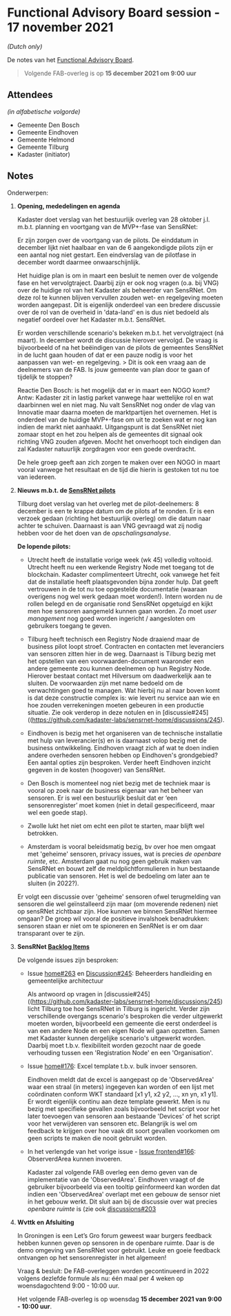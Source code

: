 # Functional Advisory Board session - 17 november 2021

_(Dutch only)_

De notes van het [Functional Advisory Board](../FAB.md).

> Volgende FAB-overleg is op **15 december 2021 om 9:00 uur**

## Attendees

_(in alfabetische volgorde)_

- Gemeente Den Bosch
- Gemeente Eindhoven
- Gemeente Helmond
- Gemeente Tilburg
- Kadaster (initiator)

## Notes

Onderwerpen:

1. **Opening, mededelingen en agenda**
   
     Kadaster doet verslag van het bestuurlijk overleg van 28 oktober j.l. m.b.t. planning en voortgang van de MVP+-fase van SensRNet:
     
     Er zijn zorgen over de voortgang van de pilots. De einddatum in december lijkt niet haalbaar en van de 6 aangekondigde pilots zijn er een aantal nog niet gestart. Een eindverslag van de pilotfase in december wordt daarmee onwaarschijnlijk.
     
     Het huidige plan is om in maart een besluit te nemen over de volgende fase en het vervolgtraject. Daarbij zijn er ook nog vragen (o.a. bij VNG) over de huidige rol van het Kadaster als beheerder van SensRNet. Om deze rol te kunnen blijven vervullen zouden wet- en regelgeving moeten worden aangepast. Dit is eigenlijk onderdeel van een bredere discussie over de rol van de overheid in 'data-land' en is dus niet bedoeld als negatief oordeel over het Kadaster m.b.t. SensRNet.
     
     Er worden verschillende scenario's bekeken m.b.t. het vervolgtraject (ná maart). In december wordt de discussie hierover vervolgd. De vraag is bijvoorbeeld of na het beëindigen van de pilots de gemeentes SensRNet in de lucht gaan houden of dat er een pauze nodig is voor het aanpassen van wet- en regelgeving.
        > Dit is ook een vraag aan de deelnemers van de FAB. Is jouw gemeente van plan door te gaan of tijdelijk te stoppen?
     
     Reactie Den Bosch: is het mogelijk dat er in maart een NOGO komt? 
     Antw: Kadaster zit in lastig parket vanwege haar wettelijke rol en wat daarbinnen wel en niet mag. Nu valt SensRNet nog onder de vlag van Innovatie maar daarna moeten de marktpartijen het overnemen. Het is onderdeel van de huidige MVP+-fase om uit te zoeken wat er nog kan indien de markt niet aanhaakt. Uitgangspunt is dat SensRNet niet zomaar stopt en het zou helpen als de gemeentes dit signaal ook richting VNG zouden afgeven. Mocht het onverhoopt toch eindigen dan zal Kadaster natuurlijk zorgdragen voor een goede overdracht.
     
     De hele groep geeft aan zich zorgen te maken over een NOGO in maart vooral vanwege het resultaat en de tijd die hierin is gestoken tot nu toe van iedereen.
     
     
2. **Nieuws m.b.t. de [SensRNet pilots](https://kadaster-labs.github.io/sensrnet-home/Pilots/)**

     Tilburg doet verslag van het overleg met de pilot-deelnemers: 8 december is een te krappe datum om de pilots af te ronden. Er is een verzoek gedaan (richting het bestuurlijk overleg) om die datum naar achter te schuiven. Daarnaast is aan VNG gevraagd wat zij nodig hebben voor de het doen van de _opschalingsanalyse_.
     
     **De lopende pilots:**
          
     - Utrecht heeft de installatie vorige week (wk 45) volledig voltooid. Utrecht heeft nu een werkende Registry Node met toegang tot de blockchain. Kadaster complimenteert Utrecht, ook vanwege het feit dat de installatie heeft plaatsgevonden bijna zonder hulp. Dat geeft vertrouwen in de tot nu toe opgestelde documentatie (waaraan overigens nog wel werk gedaan moet worden!). Intern worden nu de rollen belegd en de organisatie rond SensRNet opgetuigd en kijkt men hoe sensoren aangemeld kunnen gaan worden. Zo moet _user management_ nog goed worden ingericht / aangesloten om gebruikers toegang te geven.
     
     - Tilburg heeft technisch een Registry Node draaiend maar de business pilot loopt stroef. Contracten en contacten met leveranciers van sensoren zitten hier in de weg. Daarnaast is Tilburg bezig met het opstellen van een voorwaarden-document waaronder een andere gemeente zou kunnen deelnemen op hun Registry Node. Hierover bestaat contact met Hilversum om daadwerkelijk aan te sluiten. De voorwaarden zijn met name bedoeld om de verwachtingen goed te managen. Wat hierbij nu al naar boven komt is dat deze constructie complex is: wie levert nu service aan wie en hoe zouden verrekeningen moeten gebeuren in een productie situatie. Zie ook verderop in deze notulen en in [discussie#245]((https://github.com/kadaster-labs/sensrnet-home/discussions/245).

     - Eindhoven is bezig met het organiseren van de technische installatie met hulp van leverancier(s) en is daarnaast volop bezig met de business ontwikkeling. Eindhoven vraagt zich af wat te doen indien andere overheden sensoren hebben op Eindhoven's grondgebied? Een aantal opties zijn besproken. Verder heeft Eindhoven inzicht gegeven in de kosten (hoogover) van SensRNet.

     - Den Bosch is momenteel nog niet bezig met de techniek maar is vooral op zoek naar de business eigenaar van het beheer van sensoren. Er is wel een bestuurlijk besluit dat er ‘een sensorenregister’ moet komen (niet in detail gespecificeerd, maar wel een goede stap).
     
     - Zwolle lukt het niet om echt een pilot te starten, maar blijft wel betrokken.
     
     - Amsterdam is vooral beleidsmatig bezig, bv over hoe men omgaat met 'geheime' sensoren, privacy issues, wat is precies _de openbare ruimte_, etc. Amsterdam gaat nu nog geen gebruik maken van SensRNet en bouwt zelf de meldplichtformulieren in hun bestaande publicatie van sensoren. Het is wel de bedoeling om later aan te sluiten (in 2022?).
     
     Er volgt een discussie over 'geheime' sensoren ofwel terugmelding van sensoren die wel geïnstalleerd zijn maar (om moverende redenen) niet op sensRNet zichtbaar zijn. Hoe kunnen we binnen SensRNet hiermee omgaan? De groep wil vooral de positieve invalshoek benadrukken: sensoren staan er niet om te spioneren en SenRNet is er om daar transparant over te zijn.
          
3. **SensRNet [Backlog Items](https://github.com/orgs/kadaster-labs/projects/1)**
     
     De volgende issues zijn besproken: 
     
     - Issue [home#263](https://github.com/kadaster-labs/sensrnet-home/issues/263) en [Discussion#245](https://github.com/kadaster-labs/sensrnet-home/discussions/245): Beheerders handleiding en gemeentelijke architectuur
       
         Als antwoord op vragen in [discussie#245]((https://github.com/kadaster-labs/sensrnet-home/discussions/245) licht Tilburg toe hoe SensRNet in Tilburg is ingericht. Verder zijn verschillende overgangs scenario's besproken die verder uitgewerkt moeten worden, bijvoorbeeld een gemeente die eerst onderdeel is van een andere Node en een eigen Node wil gaan opzetten. Samen met Kadaster kunnen dergelijke scenario's uitgewerkt worden. Daarbij moet t.b.v. flexibiliteit worden gezocht naar de goede verhouding tussen een 'Registration Node' en een 'Organisation'. 
          
     - Issue [home#176](https://github.com/kadaster-labs/sensrnet-home/issues/176): Excel template t.b.v. bulk invoer sensoren.
     
         Eindhoven meldt dat de excel is aangepast op de 'ObservedArea' waar een straal (in meters) ingegeven kan worden of een lijst met coördinaten conform WKT standaard [x1 y1, x2 y2, …, xn yn, x1 y1]. Er wordt eigenlijk continu aan deze template gewerkt. Men is nu bezig met specifieke gevallen zoals bijvoorbeeld het script voor het later toevoegen van sensoren aan bestaande 'Devices' of het script voor het verwijderen van sensoren etc. Belangrijk is wel om feedback te krijgen over hoe vaak dit soort gevallen voorkomen om geen scripts te maken die nooit gebruikt worden.
     
     - In het verlengde van het vorige issue - [Issue frontend#166](https://github.com/kadaster-labs/sensrnet-registry-frontend/issues/166): ObserverdArea kunnen invoeren.
     
         Kadaster zal volgende FAB overleg een demo geven van de implementatie van de 'ObservedArea'. Eindhoven vraagt of de gebruiker bijvoorbeeld via een tooltip geïnformeerd kan worden dat indien een 'ObservedArea' overlapt met een gebouw de sensor niet ín het gebouw werkt. Dit sluit aan bij de discussie over wat precies _openbare ruimte_ is (zie ook [discussions#203](https://github.com/kadaster-labs/sensrnet-home/discussions/203)
     
4. **Wvttk en Afsluiting**
   
     In Groningen is een Let’s Gro forum geweest waar burgers feedback hebben kunnen geven op sensoren in de openbare ruimte. Daar is de demo omgeving van SensRNet voor gebruikt. Leuke en goeie feedback ontvangen op het sensorenregister in het algemeen!
     
     Vraag & besluit: De FAB-overleggen worden gecontinueerd in 2022 volgens dezlefde formule als nu: één maal per 4 weken op woensdagochtend 9:00 - 10:00 uur.
     
     Het volgende FAB-overleg is op woensdag **15 december 2021 van 9:00 - 10:00 uur**.
